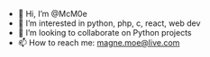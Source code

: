 - 👋 Hi, I’m @McM0e
- 👀 I’m interested in python, php, c, react, web dev
- 💞️ I’m looking to collaborate on Python projects
- 📫 How to reach me: magne.moe@live.com

<!---
McM0e/McM0e is a ✨ special ✨ repository because its `README.md` (this file) appears on your GitHub profile.
You can click the Preview link to take a look at your changes.
--->
